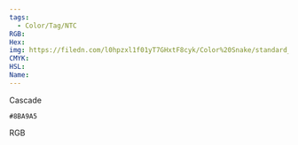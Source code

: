 ```yaml
---
tags:
  - Color/Tag/NTC
RGB:
Hex:
img: https://filedn.com/l0hpzxl1f01yT7GHxtF8cyk/Color%20Snake/standard_csv_to_svg/8BA9A5.svg
CMYK:
HSL:
Name:
---
```

Cascade
```palette
#8BA9A5
```
RGB
